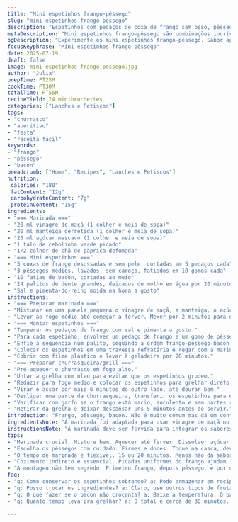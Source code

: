 ```yaml
---
title: "Mini espetinhos frango-pêssego"
slug: "mini-espetinhos-frango-pessego"
description: "Espetinhos com pedaços de coxa de frango sem osso, pêssegos frescos e bacon enrolados, marinados em uma mistura agridoce e grelhados na brasa. O toque extra vem da substituição do mel por açúcar mascavo e o vinagre de vinho branco por vinagre de maçã. Além disso, adiciona-se um pouco de páprica defumada na marinada, equilibrando sabores. Prato feito para quem curte combinações doces, salgadas e um leve defumado, em porções pequenas e saborosas. Cozimento na brasa com etapa indireta para garantir suculência do frango, em aproximadamente 50 minutos totais. Serve 24 unidades, ótimo para petisco ou entrada em reunião com amigos."
metaDescription: "Mini espetinhos frango-pêssego são combinações incríveis de sabores doces e salgados. Delicie-se com este prato para festas e reuniões."
ogDescription: "Experimente os mini espetinhos frango-pêssego. Sabor agridoce e defumado. Perfeitos para compartilhar entre amigos e familiares."
focusKeyphrase: "Mini espetinhos frango-pêssego"
date: 2025-07-19
draft: false
image: mini-espetinhos-frango-pessego.jpg
author: "Julia"
prepTime: PT25M
cookTime: PT30M
totalTime: PT55M
recipeYield: 24 minibrochettes
categories: ["Lanches e Petiscos"]
tags:
- "churrasco"
- "aperitivo"
- "festa"
- "receita fácil"
keywords:
- "frango"
- "pêssego"
- "bacon"
breadcrumb: ["Home", "Recipes", "Lanches e Petiscos"]
nutrition: 
 calories: "180"
 fatContent: "12g"
 carbohydrateContent: "7g"
 proteinContent: "15g"
ingredients:
- "=== Marinada ==="
- "20 ml vinagre de maçã (1 colher e meia de sopa)"
- "20 ml manteiga derretida (1 colher e meia de sopa)"
- "20 ml açúcar mascavo (1 colher e meia de sopa)"
- "1 talo de cebolinha verde picado"
- "1/2 colher de chá de páprica defumada"
- "=== Mini espetinhos ==="
- "5 coxas de frango desossadas e sem pele, cortadas em 5 pedaços cada"
- "3 pêssegos médios, lavados, sem caroço, fatiados em 10 gomos cada"
- "10 fatias de bacon, cortadas ao meio"
- "24 palitos de dente grandes, deixados de molho em água por 20 minutos"
- "Sal e pimenta-do-reino moída na hora a gosto"
instructions:
- "=== Preparar marinada ==="
- "Misturar em uma panela pequena o vinagre de maçã, a manteiga, o açúcar mascavo, a cebolinha e a páprica defumada."
- "Levar ao fogo médio até começar a ferver. Mexer por 2 minutos para dissolver o açúcar. Retirar do fogo e deixar esfriar."
- "=== Montar espetinhos ==="
- "Temperar os pedaços de frango com sal e pimenta a gosto."
- "Para cada espetinho, envolver um pedaço de frango e um gomo de pêssego com meia fatia de bacon."
- "Enfie a sequência num palito, seguindo a ordem frango-pêssego-bacon enrolado."
- "Colocar os espetinhos em uma travessa refratária e regar com a marinada já fria para cobrir todos."
- "Cobrir com filme plástico e levar à geladeira por 20 minutos."
- "=== Preparar churrasqueira/grill ==="
- "Pré-aquecer o churrasco em fogo alto."
- "Untar a grelha com óleo para evitar que os espetinhos grudem."
- "Reduzir para fogo médio e colocar os espetinhos para grelhar direto por 6 minutos de um lado."
- "Virar e assar por mais 6 minutos do outro lado, até dourar bem."
- "Desligar uma parte da churrasqueira, transferir os espetinhos para essa área e cozinhar indiretamente por cerca de 15 minutos para que o frango cozinhe por inteiro e fique suculento."
- "Verificar com garfo se o frango está macio, suculento e sem partes rosadas no centro."
- "Retirar da grelha e deixar descansar uns 5 minutos antes de servir."
introduction: "Frango, pêssego, bacon. Não é muito comum mas dá um contraste de sabores incrível. Frango suculento, pêssego docinho, bacon que traz salgado e gordura na medida. A marinada tem um mix que dá um toque ácido, doce e uma defumação leve graças à páprica. Fica ótimo no churrasco do final de semana. Fácil de preparar, com tempo de preparo e cozimento total menos de uma hora. Ideal para servir como aperitivo, finger food numa festa. Dá pra usar palitos de dente grandes que aguenta o conjunto. A ideia é comida descomplicada, que rende bons elogios sem muita frescura. Serve 24 unidades, bom para dividir. Preparar com calma, curtir o cheirinho que sobe da grelha, esperar o ponto certo do frango. O segredo tá no cozimento indireto pra não ressecar o frango por dentro. Trocar a marinada com vinagre de maçã e açúcar mascavo subverte o básico e traz novas camadas pro prato. Pêssego entra na brasa e ganha um sabor caramelizado e macio que abusa da doçura natural. Bom demais pra um almoço de domingo ou um encontro com amigos ao ar livre. Tem que testar."
ingredientsNote: "A marinada foi adaptada para usar vinagre de maçã no lugar do vinagre de vinho branco, o que traz uma acidez mais suave. O açúcar mascavo substitui o mel, acrescentando um toque caramelizado e profundo junto com a manteiga. A páprica defumada é a novidade, é opcional mas eleva o sabor deixando mais interessante. O frango precisa ser cortado em pedaços uniformes para que asse por igual. Pêssegos firmes, mas maduros, selecionados para não desmanchar. Bacon cortado em fatias finas, que envolvem os ingredientes e seguram os espetinhos sem encher de gordura exagerada. Palitos de dente grandes são imersos para não queimar na grelha durante o cozimento. Ajuste sal e pimenta conforme gosto, que deve ser equilibrado para não se sobressair aos contrastes naturais dos ingredientes."
instructionsNote: "A marinada deve ser fervida para integrar os sabores, mas sem duração longa para não perder o frescor. É importante deixá-la esfriar antes de aplicar nos espetinhos para não cozinhar o frango na marinada fria. Ao montar, atençãp a enrolar o bacon firmemente para que ele não escape durante o manuseio. O tempo de marinada na geladeira pode variar entre 15 a 20 minutos; menos que isso não dá sabor, mais pode alterar a textura do bacon. Na churrasqueira, untar a grelha evita que os espetinhos grudem ou desmanchem. O cozimento direto deve ser em fogo médio para não queimar por fora; a etapa indireta garante que o interior fique cozido, suculento e macio, coisa que fogo alto direto não faz bem no frango. Virar com cuidado para não soltar os pedaços. Deixar descansar fora do fogo ajuda o caldo do frango a se redistribuir e não escorrer na hora de cortar ou morder. Essa técnica é essencial para manter suculência."
tips:
- "Marinada crucial. Misture bem. Aquecer até ferver. Dissolver açúcar completamente. Importante resfriar antes de usar. Assim não cozinha o frango. Deixe esfriar. Ajuste os temperos. Para mais sabor, adicione mais cebolinha. Não esqueça da páprica defumada. Ela realça tudo."
- "Escolha os pêssegos com cuidado. Firmes e doces. Toque na casca, deve estar levemente macia. Não use pêssegos moles, eles desmancham na grelha. A combinação de pêssego e bacon é mágica. Doce com salgado. Coisa boa demais. Faça no ponto certo."
- "O tempo de marinada é flexível. 15 ou 20 minutos. Menos não dá sabor suficiente. Mais pode deixar o bacon mole. Respeite esse tempo. Prepara a grelha antes. Use óleo pra evitar grudar. O ideal é fogo médio. Cuidado, se o fogo estiver alto, o frango queima rápido."
- "Cozimento indireto é essencial. Picadas uniformes do frango ajudam. O ideal: checar textura. Com garfo, deve estar macio. Olhe o centro e assegure-se que não tem partes rosadas. Caso tenha, continue grelhando. Esperar 5 minutos antes de servir. Isso ajuda os sucos a se concentrar."
- "A montagen não tem segredo. Primeiro frango, depois pêssego, e por último o bacon. Envolva bem para não soltar. Use palitos de dente grandes para segurar. Preste atenção, bacon firme na grelha é crucial. Quer um ótimo resultado? Essa técnica é vital."
faq:
- "q: Como conservar os espetinhos sobrando? a: Pode armazenar em recipiente hermético. Refrigerar. Pra comer depois, aqueça na churrasqueira. Mas tem que ser em fogo baixo. Se não, o frango seca."
- "q: Posso trocar os ingredientes? a: Claro, use outros tipos de frutas. Abacaxi fica bom também. Até outro tipo de carne, como porco. Eles combinam com o agridoce."
- "q: O que fazer se o bacon não crocanta? a: Baixe a temperatura. O bacon precisa do tempo certo pra ficar crocante. Lembre-se, não cozinhe demais também. O ideal é equilibrar."
- "q: Quanto tempo leva pra grelhar? a: O total é cerca de 30 minutos. Mas varia conforme o tamanho dos pedaços. Assim é responder o quanto está suculento. É melhor sempre testar."

---
```

